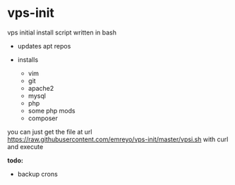 vps-init
========

vps initial install script written in bash

* updates apt repos

* installs 

  * vim
  * git
  * apache2
  * mysql
  * php
  * some php mods
  * composer

you can just get the file at url https://raw.githubusercontent.com/emreyo/vps-init/master/vpsi.sh with curl and execute

**todo:**

* backup crons
